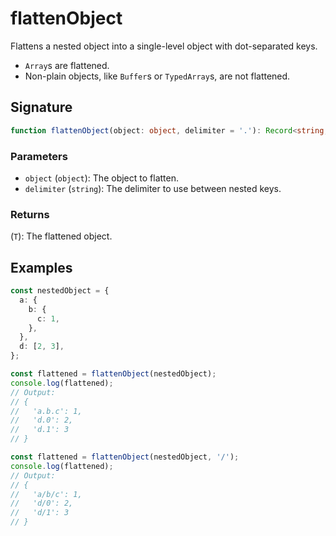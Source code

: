 # flattenObject

Flattens a nested object into a single-level object with dot-separated keys.

- `Array`s are flattened.
- Non-plain objects, like `Buffer`s or `TypedArray`s, are not flattened.

## Signature

```typescript
function flattenObject(object: object, delimiter = '.'): Record<string, any>;
```

### Parameters

- `object` (`object`): The object to flatten.
- `delimiter` (`string`): The delimiter to use between nested keys.

### Returns

(`T`): The flattened object.

## Examples

```typescript
const nestedObject = {
  a: {
    b: {
      c: 1,
    },
  },
  d: [2, 3],
};

const flattened = flattenObject(nestedObject);
console.log(flattened);
// Output:
// {
//   'a.b.c': 1,
//   'd.0': 2,
//   'd.1': 3
// }
```

```typescript
const flattened = flattenObject(nestedObject, '/');
console.log(flattened);
// Output:
// {
//   'a/b/c': 1,
//   'd/0': 2,
//   'd/1': 3
// }
```
